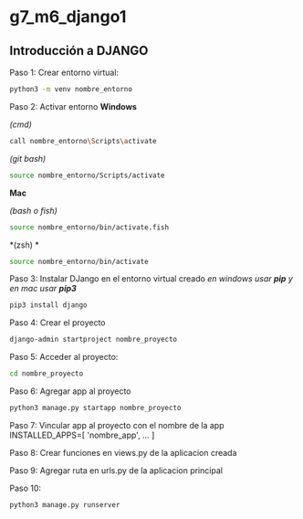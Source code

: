 # g7_m6_django1

## Introducción a DJANGO

Paso 1: Crear entorno virtual:
```bash
python3 -m venv nombre_entorno
```

Paso 2: Activar entorno 
**Windows** 

*(cmd)*
```bash
call nombre_entorno\Scripts\activate
```
*(git bash)*
```bash
source nombre_entorno/Scripts/activate 
```

**Mac**

*(bash o fish)*
```bash
source nombre_entorno/bin/activate.fish
```
*(zsh) *
```bash
source nombre_entorno/bin/activate
``` 

Paso 3: Instalar DJango en el entorno virtual creado 
*en windows usar **pip** y en mac usar **pip3*** 

```bash
pip3 install django
```

Paso 4: Crear el proyecto
```bash
django-admin startproject nombre_proyecto
```
Paso 5: Acceder al proyecto:
```bash
cd nombre_proyecto
```

Paso 6: Agregar app al proyecto
```bash
python3 manage.py startapp nombre_proyecto
```

Paso 7: Vincular app al proyecto con el nombre de la app 
    INSTALLED_APPS=[
    'nombre_app',
    … ]

Paso 8: Crear funciones en views.py de la aplicacion creada

Paso 9: Agregar ruta en urls.py de la aplicacion principal

Paso 10:
```bash
python3 manage.py runserver
```